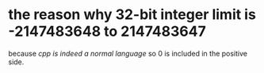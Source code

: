 # the reason why 32-bit integer limit is -2147483648 to 2147483647
because _cpp is indeed a normal language_ so 0 is included in the positive side.